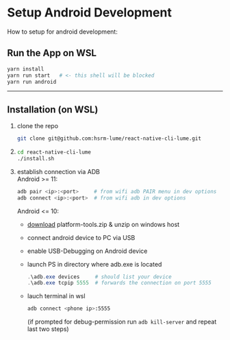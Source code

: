 # Setup Android Development

How to setup for android development:

## Run the App on WSL

```bash
yarn install
yarn run start   # <- this shell will be blocked
yarn run android
```

---

## Installation (on WSL)

1.  clone the repo

    ```bash
    git clone git@github.com:hsrm-lume/react-native-cli-lume.git
    ```

2.  ```bash
    cd react-native-cli-lume
    ./install.sh
    ```

3.  establish connection via ADB  
    Android >= 11:

    ```bash
    adb pair <ip>:<port>     # from wifi adb PAIR menu in dev options
    adb connect <ip>:<port>  # from wifi adb in dev options
    ```

    Android <= 10:

    - [download](https://developer.android.com/studio/releases/platform-tools) platform-tools.zip & unzip on windows host
    - connect android device to PC via USB
    - enable USB-Debugging on Android device
    - launch PS in directory where adb.exe is located
      ```powershell
      .\adb.exe devices     # should list your device
      .\adb.exe tcpip 5555  # forwards the connection on port 5555
      ```
    - lauch terminal in wsl

      ```bash
      adb connect <phone ip>:5555
      ```

      (if prompted for debug-permission run `adb kill-server` and repeat last two steps)
